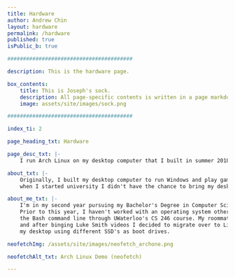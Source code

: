 ```yaml
---
title: Hardware
author: Andrew Chin
layout: hardware
permalink: /hardware
published: true
isPublic_b: true

########################################

description: This is the hardware page.

box_contents:
    title: This is Joseph's sock.
    description: All page-specific contents is written in a page markdown file. ( In this case pages/home.md )
    image: assets/site/images/sock.png

########################################

index_ti: 2

page_heading_txt: Hardware

page_desc_txt: |-
    I run Arch Linux on my desktop computer that I built in summer 2018. //TODO

about_txt: |-
    Originally, I built my desktop computer to run Windows and play games. However, 
    when I started university I didn't have the chance to bring my desktop over. 

about_me_txt: |-
    I'm in my second year pursuing my Bachelor's Degree in Computer Science at the University of Waterloo.
    Prior to this year, I haven't worked with an operating system other than Windows. In my summer term where I learned 
    the Bash command line through UWaterloo's CS 246 course. My roommate introduced me to Arch Linux and the art of ricing, 
    and after binging Luke Smith videos I decided to migrate over to Linux. I'm currently dual booting Arch with windows on 
    my desktop using different SSD's as boot drives. 

neofetchImg: /assets/site/images/neofetch_archone.png

neofetchAlt_txt: Arch Linux Demo (neofetch)

---
```

